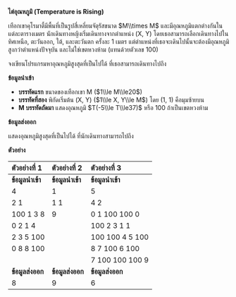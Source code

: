 **ไต่อุณหภูมิ (Temperature is Rising)**

เทือกเขาคุโรมาตี้มีพื้นที่เป็นรูปสี่เหลี่ยมจัตุรัสขนาด $M\\times M$ และมีอุณหภูมิแตกต่างกันในแต่ละตารางเมตร นักเดินทางหญิงเริ่มเดินทางจากตำแหน่ง (X, Y) โดยเธอสามารถเลือกเดินทางไปในทิศเหนือ, ตะวันออก, ใต้, และตะวันตก ครั้งละ 1 เมตร แต่ตำแหน่งที่เธอจะเดินไปนั้นจะต้องมีอุณหภูมิสูงกว่าตำแหน่งปัจจุบัน และไม่ใช่เขตหวงห้าม (แทนด้วยตัวเลข 100)

จงเขียนโปรแกรมหาอุณหภูมิสูงสุดที่เป็นไปได้ ที่เธอสามารถเดินทางไปถึง

**ข้อมูลนำเข้า**

  * **บรรทัดแรก** ขนาดของเทือกเขา M ($1\\le M\\le20$)
  * **บรรทัดที่สอง** พิกัดเริ่มต้น (X, Y) ($1\\le X, Y\\le M$) โดย (1, 1) คือมุมซ้ายบน
  * **M บรรทัดถัดมา** แสดงอุณหภูมิ $T(-5\\le T\\le37)$ หรือ 100 ถ้าเป็นเขตหวงห้าม

**ข้อมูลส่งออก**

แสดงอุณหภูมิสูงสุดที่เป็นไปได้ ที่นักเดินทางสามารถไปถึง

**ตัวอย่าง**

| ตัวอย่างที่ 1 | ตัวอย่างที่ 2 | ตัวอย่างที่ 3 |
| :--- | :--- | :--- |
| **ข้อมูลนำเข้า** | **ข้อมูลนำเข้า** | **ข้อมูลนำเข้า** |
| 4 | 1 | 5 |
| 2 1 | 1 1 | 4 2 |
| 100 1 3 8 | 9 | 0 1 100 100 0 |
| 0 2 1 4 | | 100 2 3 1 1 |
| 2 3 5 100 | | 100 100 4 5 100 |
| 0 8 8 100 | | 8 7 100 6 100 |
| | | 7 100 100 100 9 |
| **ข้อมูลส่งออก** | **ข้อมูลส่งออก** | **ข้อมูลส่งออก** |
| 8 | 9 | 6 |